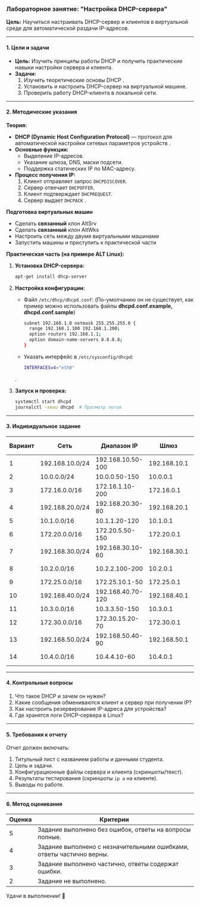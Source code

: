 ### Лабораторное занятие: "Настройка DHCP-сервера"  
**Цель:** Научиться настраивать DHCP-сервер и клиентов в виртуальной среде для автоматической раздачи IP-адресов.  

---

#### **1. Цели и задачи**  
- **Цель:** Изучить принципы работы DHCP и получить практические навыки настройки сервера и клиента.  
- **Задачи:**  
  1. Изучить теоретические основы DHCP .  
  2. Установить и настроить DHCP-сервер на виртуальной машине.  
  3. Проверить работу DHCP-клиента в локальной сети.  

---

#### **2. Методические указания**  
**Теория:**  
- **DHCP (Dynamic Host Configuration Protocol)** — протокол для автоматической настройки сетевых параметров устройств .  
- **Основные функции:**  
  - Выделение IP-адресов.  
  - Указание шлюза, DNS, маски подсети.  
  - Поддержка статических IP по MAC-адресу.  
- **Процесс получения IP:**  
  1. Клиент отправляет запрос `DHCPDISCOVER`.  
  2. Сервер отвечает `DHCPOFFER`.  
  3. Клиент подтверждает `DHCPREQUEST`.  
  4. Сервер выдает `DHCPACK` .
 

**Подготовка виртуальных машин**
  - Сделать **связанный** клон AltSrv
  - Сделать **связанный** клон AltWks
  - Настроить сеть между двумя виртуальными машинами
  - Запустить машины и приступить к практической части
    
**Практическая часть (на примере ALT Linux):**  
1. **Установка DHCP-сервера:**  
   ```bash
   apt-get install dhcp-server
   ``` 

2. **Настройка конфигурации:**  
   - Файл `/etc/dhcp/dhcpd.conf`:  (По-умолчанию он не существует, как пример можно использовать файлы **dhcpd.conf.example, dhcpd.conf.sample**)
     ```bash
     subnet 192.168.1.0 netmask 255.255.255.0 {
       range 192.168.1.100 192.168.1.200;
       option routers 192.168.1.1;
       option domain-name-servers 8.8.8.8;
     }
     ```  
   - Указать интерфейс в `/etc/sysconfig/dhcpd`:  
     ```bash
     INTERFACESv4="eth0"
     ```  
   .  

3. **Запуск и проверка:**  
   ```bash
   systemctl start dhcpd
   journalctl -xeuu dhcpd  # Просмотр логов
   ```  

---

#### **3. Индивидуальное задание**  
| Вариант | Сеть            | Диапазон IP          | Шлюз         | DNS               | Статический IP (MAC)             |  
|---------|-----------------|----------------------|--------------|-------------------|-----------------------------------|  
| 1       | 192.168.10.0/24 | 192.168.10.50-100    | 192.168.10.1 | 1.1.1.1           | 192.168.10.20 |  
| 2       | 10.0.0.0/24     | 10.0.0.50-150        | 10.0.0.1     | 8.8.8.8           | 10.0.0.200    |  
| 3       | 172.16.0.0/16   | 172.16.1.10-200      | 172.16.0.1   | 1.1.1.1, 8.8.8.8  | 172.16.1.5    |  
| 4       | 192.168.20.0/24 | 192.168.20.30-80     | 192.168.20.1 | 9.9.9.9           | 192.168.20.10 |  
| 5       | 10.1.0.0/16     | 10.1.1.20-120        | 10.1.0.1     | 1.1.1.1           | 10.1.1.15     |  
| 6       | 172.20.0.0/16   | 172.20.5.50-150      | 172.20.0.1   | 8.8.4.4           | 172.20.5.25   |  
| 7       | 192.168.30.0/24 | 192.168.30.10-60     | 192.168.30.1 | 1.0.0.1           | 192.168.30.5  |  
| 8       | 10.2.0.0/16     | 10.2.2.100-200       | 10.2.0.1     | 8.8.8.8, 1.1.1.1  | 10.2.2.250    |  
| 9       | 172.25.0.0/16   | 172.25.10.1-50       | 172.25.0.1   | 9.9.9.9           | 172.25.10.7   |  
| 10      | 192.168.40.0/24 | 192.168.40.70-120    | 192.168.40.1 | 142.251.42.78     | 192.168.40.80 |  
| 11      | 10.3.0.0/16     | 10.3.3.50-150        | 10.3.0.1     | 8.8.4.4           | 10.3.3.100    |  
| 12      | 172.30.0.0/16   | 172.30.15.20-70      | 172.30.0.1   | 1.1.1.1           | 172.30.15.30  |  
| 13      | 192.168.50.0/24 | 192.168.50.40-90     | 192.168.50.1 | 8.8.8.8           | 192.168.50.50 |  
| 14      | 10.4.0.0/16     | 10.4.4.10-60         | 10.4.0.1     | 1.0.0.1, 9.9.9.9  | 10.4.4.5      | 

---

#### **4. Контрольные вопросы**  
1. Что такое DHCP и зачем он нужен?   
2. Какие сообщения обмениваются клиент и сервер при получении IP?   
3. Как настроить резервирование IP-адреса для устройства?   
4. Где хранятся логи DHCP-сервера в Linux?   

---

#### **5. Требования к отчету**  
Отчет должен включать:  
1. Титульный лист с названием работы и данными студента.  
2. Цель и задачи.  
3. Конфигурационные файлы сервера и клиента (скриншоты/текст).  
4. Результаты тестирования (скриншоты `ip a` на клиенте).  
5. Выводы по работе.  

---

#### **6. Метод оценивания**  
| Оценка | Критерии |  
|--------|----------|  
| 5      | Задание выполнено без ошибок, ответы на вопросы полные. |  
| 4      | Задание выполнено с незначительными ошибками, ответы частично верны. |  
| 3      | Задание выполнено частично, ответы содержат ошибки. |  
| 2      | Задание не выполнено. |  

Удачи в выполнении! 🚀
